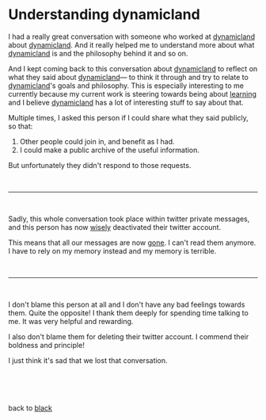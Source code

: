 # Understanding dynamicland

I had a really great conversation with someone who worked at [dynamicland](https://dynamicland.org/) about [dynamicland](https://dynamicland.org/). And it really helped me to understand more about what [dynamicland](https://dynamicland.org/) is and the philosophy behind it and so on. 

And I kept coming back to this conversation about [dynamicland](https://dynamicland.org/) to reflect on what they said about [dynamicland](https://dynamicland.org/)— to think it through and try to relate to [dynamicland](https://dynamicland.org/)'s goals and philosophy. This is especially interesting to me currently because my current work is steering towards being about [learning](https://www.todepond.com/wikiblogarden/learn/pastagang/accident/arroost/) and I believe [dynamicland](https://dynamicland.org/) has a lot of interesting stuff to say about that. 

Multiple times, I asked this person if I could share what they said publicly, so that: 

1. Other people could join in, and benefit as I had. 
2. I could make a public archive of the useful information. 

But unfortunately they didn't respond to those requests. 

<br>

<hr>

<br>

Sadly, this whole conversation took place within twitter private messages, and this person has now [wisely](https://www.todepond.com/wikiblogarden/genocide/twitter/died/) deactivated their twitter account.

This means that all our messages are now [gone](https://mas.to/@TodePond/113525049650977841). I can't read them anymore. I have to rely on my memory instead and my memory is terrible. 

<br>

<hr>

<br>

I don't blame this person at all and I don't have any bad feelings towards them. Quite the opposite! I thank them deeply for spending time talking to me. It was very helpful and rewarding. 

I also don't blame them for deleting their twitter account. I commend their boldness and principle! 

I just think it's sad that we lost that conversation.

<br>

<br>

<br>

back to [black](/micro)
